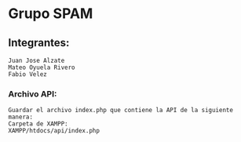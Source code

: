 # Grupo SPAM

## Integrantes:
```
Juan Jose Alzate
Mateo Oyuela Rivero
Fabio Velez

```

### Archivo API:
```
Guardar el archivo index.php que contiene la API de la siguiente manera:
Carpeta de XAMPP:
XAMPP/htdocs/api/index.php
```